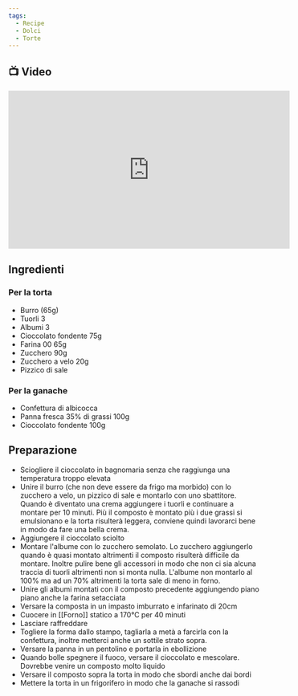 ```yaml
---
tags:
  - Recipe
  - Dolci
  - Torte
---
```



## 📺 Video

<div class="iframe-container">
  <iframe width="560" height="315" src="https://www.youtube.com/embed/5PTYjzpf01g" title="YouTube video player" frameborder="0" allow="accelerometer; autoplay; clipboard-write; encrypted-media; gyroscope; picture-in-picture" allowfullscreen></iframe>
</div>

## Ingredienti
### Per la torta
* Burro (65g)
* Tuorli 3
* Albumi 3
* Cioccolato fondente 75g
* Farina 00 65g
* Zucchero 90g
* Zucchero a velo 20g
* Pizzico di sale
### Per la ganache
* Confettura di albicocca
* Panna fresca 35% di grassi 100g
* Cioccolato fondente 100g

## Preparazione
* Sciogliere il cioccolato in bagnomaria senza che raggiunga una temperatura troppo elevata
* Unire il burro (che non deve essere da frigo ma morbido) con lo zucchero a velo, un pizzico di sale e montarlo con uno sbattitore. Quando è diventato una crema aggiungere i tuorli e continuare a montare per 10 minuti. Più il composto è montato più i due grassi si emulsionano e la torta risulterà leggera, conviene quindi lavorarci bene in modo da fare una bella crema.
* Aggiungere il cioccolato sciolto
* Montare l'albume con lo zucchero semolato. Lo zucchero aggiungerlo quando è quasi montato altrimenti il composto risulterà difficile da montare. Inoltre pulire bene gli accessori in modo che non ci sia alcuna traccia di tuorli altrimenti non si monta nulla. L'albume non montarlo al 100% ma ad un 70% altrimenti la torta sale di meno in forno.
* Unire gli albumi montati con il composto precedente aggiungendo piano piano anche la farina setacciata
* Versare la composta in un impasto imburrato e infarinato di 20cm
* Cuocere in [[Forno]] statico a 170°C per 40 minuti
* Lasciare raffreddare
* Togliere la forma dallo stampo, tagliarla a metà a farcirla con la confettura, inoltre metterci anche un sottile strato sopra.
* Versare la panna in un pentolino e portarla in ebollizione
* Quando bolle spegnere il fuoco, versare il cioccolato e mescolare. Dovrebbe venire un composto molto liquido
* Versare il composto sopra la torta in modo che sbordi anche dai bordi
* Mettere la torta in un frigorifero in modo che la ganache si rassodi